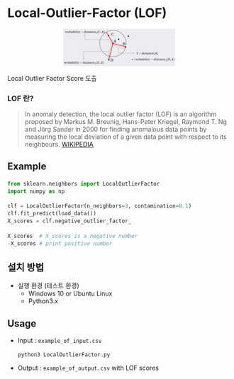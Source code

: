 # Local-Outlier-Factor (LOF)

<p align=center>
  <img width="50%" src="https://github.com/Xenia101/Local-Outlier-Factor/blob/master/img/1.png?raw=true">
</p>

Local Outlier Factor Score 도출

### LOF 란?
>In anomaly detection, the local outlier factor (LOF) is an algorithm proposed by Markus M. Breunig, Hans-Peter Kriegel, Raymond T. Ng and Jörg Sander in 2000 for finding anomalous data points by measuring the local deviation of a given data point with respect to its neighbours.
[WIKIPEDIA](https://en.wikipedia.org/wiki/Local_outlier_factor)

## Example
```python
from sklearn.neighbors import LocalOutlierFactor
import numpy as np

clf = LocalOutlierFactor(n_neighbors=3, contamination=0.1)
clf.fit_predict(load_data())
X_scores = clf.negative_outlier_factor_

X_scores  # X_scores is a negative number
-X_scores # print positive number
```

## 설치 방법
- 실행 환경 (테스트 환경)
  - Windows 10 or Ubuntu Linux
  - Python3.x

## Usage

- Input : ```example_of_input.csv```

  `python3 LocalOutlierFactor.py`

- Output : ```example_of_output.csv``` with LOF scores
